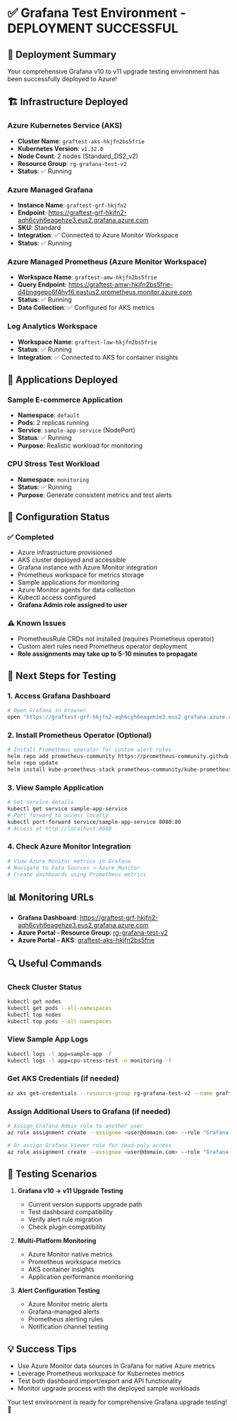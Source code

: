 # ✅ Grafana Test Environment - DEPLOYMENT SUCCESSFUL

## 🎯 Deployment Summary

Your comprehensive Grafana v10 to v11 upgrade testing environment has been successfully deployed to Azure!

## 🏗️ Infrastructure Deployed

### Azure Kubernetes Service (AKS)
- **Cluster Name**: `graftest-aks-hkjfn2bs5frie`
- **Kubernetes Version**: `v1.32.0`
- **Node Count**: 2 nodes (Standard_DS2_v2)
- **Resource Group**: `rg-grafana-test-v2`
- **Status**: ✅ Running

### Azure Managed Grafana
- **Instance Name**: `graftest-grf-hkjfn2`
- **Endpoint**: https://graftest-grf-hkjfn2-aqh6cyh6eagehze3.eus2.grafana.azure.com
- **SKU**: Standard
- **Integration**: ✅ Connected to Azure Monitor Workspace
- **Status**: ✅ Running

### Azure Managed Prometheus (Azure Monitor Workspace)
- **Workspace Name**: `graftest-amw-hkjfn2bs5frie`
- **Query Endpoint**: https://graftest-amw-hkjfn2bs5frie-d4bnggepc6f4hyf6.eastus2.prometheus.monitor.azure.com
- **Status**: ✅ Running
- **Data Collection**: ✅ Configured for AKS metrics

### Log Analytics Workspace
- **Workspace Name**: `graftest-law-hkjfn2bs5frie`
- **Status**: ✅ Running
- **Integration**: ✅ Connected to AKS for container insights

## 🚀 Applications Deployed

### Sample E-commerce Application
- **Namespace**: `default`
- **Pods**: 2 replicas running
- **Service**: `sample-app-service` (NodePort)
- **Status**: ✅ Running
- **Purpose**: Realistic workload for monitoring

### CPU Stress Test Workload
- **Namespace**: `monitoring`
- **Status**: ✅ Running
- **Purpose**: Generate consistent metrics and test alerts

## 🔧 Configuration Status

### ✅ Completed
- Azure infrastructure provisioned
- AKS cluster deployed and accessible
- Grafana instance with Azure Monitor integration
- Prometheus workspace for metrics storage
- Sample applications for monitoring
- Azure Monitor agents for data collection
- Kubectl access configured
- **Grafana Admin role assigned to user**

### ⚠️ Known Issues
- PrometheusRule CRDs not installed (requires Prometheus operator)
- Custom alert rules need Prometheus operator deployment
- **Role assignments may take up to 5-10 minutes to propagate**

## 🎯 Next Steps for Testing

### 1. Access Grafana Dashboard
```bash
# Open Grafana in browser
open "https://graftest-grf-hkjfn2-aqh6cyh6eagehze3.eus2.grafana.azure.com"
```

### 2. Install Prometheus Operator (Optional)
```bash
# Install Prometheus operator for custom alert rules
helm repo add prometheus-community https://prometheus-community.github.io/helm-charts
helm repo update
helm install kube-prometheus-stack prometheus-community/kube-prometheus-stack --namespace monitoring --create-namespace
```

### 3. View Sample Application
```bash
# Get service details
kubectl get service sample-app-service
# Port forward to access locally
kubectl port-forward service/sample-app-service 8080:80
# Access at http://localhost:8080
```

### 4. Check Azure Monitor Integration
```bash
# View Azure Monitor metrics in Grafana
# Navigate to Data Sources → Azure Monitor
# Create dashboards using Prometheus metrics
```

## 📊 Monitoring URLs

- **Grafana Dashboard**: https://graftest-grf-hkjfn2-aqh6cyh6eagehze3.eus2.grafana.azure.com
- **Azure Portal - Resource Group**: [rg-grafana-test-v2](https://portal.azure.com/#@/resource/subscriptions/f74853cf-a2a4-43b0-953d-651aaf3bd314/resourceGroups/rg-grafana-test-v2)
- **Azure Portal - AKS**: [graftest-aks-hkjfn2bs5frie](https://portal.azure.com/#@/resource/subscriptions/f74853cf-a2a4-43b0-953d-651aaf3bd314/resourceGroups/rg-grafana-test-v2/providers/Microsoft.ContainerService/managedClusters/graftest-aks-hkjfn2bs5frie)

## 🔍 Useful Commands

### Check Cluster Status
```bash
kubectl get nodes
kubectl get pods --all-namespaces
kubectl top nodes
kubectl top pods --all-namespaces
```

### View Sample App Logs
```bash
kubectl logs -l app=sample-app -f
kubectl logs -l app=cpu-stress-test -n monitoring -f
```

### Get AKS Credentials (if needed)
```bash
az aks get-credentials --resource-group rg-grafana-test-v2 --name graftest-aks-hkjfn2bs5frie --overwrite-existing
```

### Assign Additional Users to Grafana (if needed)
```bash
# Assign Grafana Admin role to another user
az role assignment create --assignee <user@domain.com> --role "Grafana Admin" --scope "/subscriptions/f74853cf-a2a4-43b0-953d-651aaf3bd314/resourceGroups/rg-grafana-test-v2/providers/Microsoft.Dashboard/grafana/graftest-grf-hkjfn2"

# Or assign Grafana Viewer role for read-only access
az role assignment create --assignee <user@domain.com> --role "Grafana Viewer" --scope "/subscriptions/f74853cf-a2a4-43b0-953d-651aaf3bd314/resourceGroups/rg-grafana-test-v2/providers/Microsoft.Dashboard/grafana/graftest-grf-hkjfn2"
```

## 🧪 Testing Scenarios

1. **Grafana v10 → v11 Upgrade Testing**
   - Current version supports upgrade path
   - Test dashboard compatibility
   - Verify alert rule migration
   - Check plugin compatibility

2. **Multi-Platform Monitoring**
   - Azure Monitor native metrics
   - Prometheus workspace metrics  
   - AKS container insights
   - Application performance monitoring

3. **Alert Configuration Testing**
   - Azure Monitor metric alerts
   - Grafana-managed alerts
   - Prometheus alerting rules
   - Notification channel testing

## 💡 Success Tips

- Use Azure Monitor data sources in Grafana for native Azure metrics
- Leverage Prometheus workspace for Kubernetes metrics
- Test both dashboard import/export and API functionality
- Monitor upgrade process with the deployed sample workloads

Your test environment is ready for comprehensive Grafana upgrade testing! 🚀
